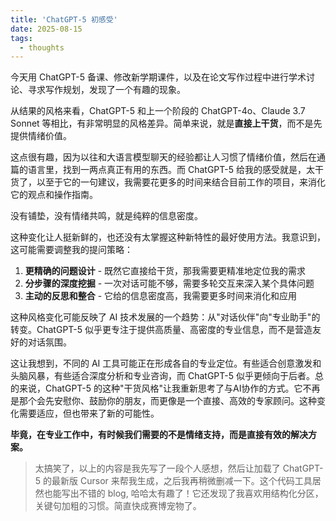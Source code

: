 ```yaml
---
title: 'ChatGPT-5 初感受'
date: 2025-08-15
tags:
  - thoughts
---
```


今天用 ChatGPT-5 备课、修改新学期课件，以及在论文写作过程中进行学术讨论、寻求写作规划，发现了一个有趣的现象。

从结果的风格来看，ChatGPT-5 和上一个阶段的 ChatGPT-4o、Claude 3.7 Sonnet 等相比，有非常明显的风格差异。简单来说，就是**直接上干货**，而不是先提供情绪价值。

这点很有趣，因为以往和大语言模型聊天的经验都让人习惯了情绪价值，然后在通篇的语言里，找到一两点真正有用的东西。而 ChatGPT-5 给我的感受就是，太干货了，以至于它的一句建议，我需要花更多的时间来结合目前工作的项目，来消化它的观点和操作指南。

没有铺垫，没有情绪共鸣，就是纯粹的信息密度。

这种变化让人挺新鲜的，也还没有太掌握这种新特性的最好使用方法。我意识到，这可能需要调整我的提问策略：

1. **更精确的问题设计** - 既然它直接给干货，那我需要更精准地定位我的需求
2. **分步骤的深度挖掘** - 一次对话可能不够，需要多轮交互来深入某个具体问题
3. **主动的反思和整合** - 它给的信息密度高，我需要更多时间来消化和应用


这种风格变化可能反映了 AI 技术发展的一个趋势：从"对话伙伴"向"专业助手"的转变。ChatGPT-5 似乎更专注于提供高质量、高密度的专业信息，而不是营造友好的对话氛围。

这让我想到，不同的 AI 工具可能正在形成各自的专业定位。有些适合创意激发和头脑风暴，有些适合深度分析和专业咨询，而 ChatGPT-5 似乎更倾向于后者。总的来说，ChatGPT-5 的这种"干货风格"让我重新思考了与AI协作的方式。它不再是那个会先安慰你、鼓励你的朋友，而更像是一个直接、高效的专家顾问。这种变化需要适应，但也带来了新的可能性。

**毕竟，在专业工作中，有时候我们需要的不是情绪支持，而是直接有效的解决方案。**


> 太搞笑了，以上的内容是我先写了一段个人感想，然后让加载了 ChatGPT-5 的最新版 Cursor 来帮我生成，之后我再稍微删减一下。这个代码工具居然也能写出不错的 blog, 哈哈太有趣了！它还发现了我喜欢用结构化分区，关键句加粗的习惯。简直快成赛博宠物了。


